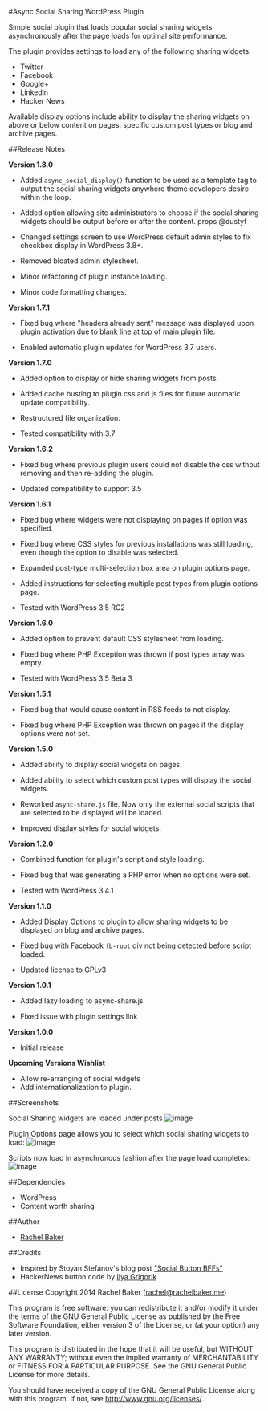 #Async Social Sharing WordPress Plugin

Simple social plugin that loads popular social sharing widgets asynchronously after the page loads for optimal site performance.

The plugin provides settings to load any of the following sharing widgets:

* Twitter
* Facebook
* Google+
* Linkedin
* Hacker News

Available display options include ability to display the sharing widgets on above or below content on pages, specific custom post types or blog and archive pages.

##Release Notes

__Version 1.8.0__

* Added `async_social_display()` function to be used as a template tag to output the social sharing widgets anywhere theme developers desire within the loop.

* Added option allowing site administrators to choose if the social sharing widgets should be output before or after the content.  props @dustyf

* Changed settings screen to use WordPress default admin styles to fix checkbox display in WordPress 3.8+.

* Removed bloated admin stylesheet.

* Minor refactoring of plugin instance loading.

* Minor code formatting changes.


__Version 1.7.1__

* Fixed bug where "headers already sent" message was displayed upon plugin activation due to blank line at top of main plugin file.

* Enabled automatic plugin updates for WordPress 3.7 users.


__Version 1.7.0__

* Added option to display or hide sharing widgets from posts.

* Added cache busting to plugin css and js files for future automatic update compatibility.

* Restructured file organization.

* Tested compatibility with 3.7


__Version 1.6.2__

* Fixed bug where previous plugin users could not disable the css without removing and then re-adding the plugin.

* Updated compatibility to support 3.5


__Version 1.6.1__

* Fixed bug where widgets were not displaying on pages if option was specified.

* Fixed bug where CSS styles for previous installations was still loading, even though the option to disable was selected.

* Expanded post-type multi-selection box area on plugin options page.

* Added instructions for selecting multiple post types from plugin options page.

* Tested with WordPress 3.5 RC2


__Version 1.6.0__

* Added option to prevent default CSS stylesheet from loading.

* Fixed bug where PHP Exception was thrown if post types array was empty.

* Tested with WordPress 3.5 Beta 3


__Version 1.5.1__

* Fixed bug that would cause content in RSS feeds to not display.

* Fixed bug where PHP Exception was thrown on pages if the display options were not set.


__Version 1.5.0__

* Added ability to display social widgets on pages.

* Added ability to select which custom post types will display the social widgets.

* Reworked `async-share.js` file.  Now only the external social scripts that are selected to be displayed will be loaded.

* Improved display styles for social widgets.


__Version 1.2.0__

* Combined function for plugin's script and style loading.

* Fixed bug that was generating a PHP error when no options were set.

* Tested with WordPress 3.4.1


__Version 1.1.0__

* Added Display Options to plugin to allow sharing widgets to be displayed on blog and archive pages.

* Fixed bug with Facebook `fb-root` div not being detected before script loaded.

* Updated license to GPLv3


__Version 1.0.1__

* Added lazy loading to async-share.js

* Fixed issue with plugin settings link

__Version 1.0.0__

* Initial release

__Upcoming Versions Wishlist__

*   Allow re-arranging of social widgets
*   Add internationalization to plugin.


##Screenshots

Social Sharing widgets are loaded under posts
![image](https://img.skitch.com/20120425-x5bnprr39qq39jf8mq9ems9ckf.png)

Plugin Options page allows you to select which social sharing widgets to load:
![image](http://f.cl.ly/items/2a2D1r270I241Y3i0U2H/screenshot-2.png)

Scripts now load in asynchronous fashion after the page load completes:
![image](https://img.skitch.com/20120501-ka4dr14y773262a6nfywxwwty6.png)

##Dependencies

*	WordPress
*	Content worth sharing

##Author

- [Rachel Baker](http://rachelbaker.me)

##Credits
 * Inspired by Stoyan Stefanov's blog post ["Social Button BFFs"](http://www.phpied.com/social-button-bffs/)
 * HackerNews button code by [Ilya Grigorik](https://github.com/igrigorik/hackernews-button)

##License
Copyright 2014 Rachel Baker (rachel@rachelbaker.me)

This program is free software: you can redistribute it and/or modify it under the terms of the GNU General Public License as published by the Free Software Foundation, either version 3 of the License, or (at your option) any later version.

This program is distributed in the hope that it will be useful, but WITHOUT ANY WARRANTY; without even the implied warranty of MERCHANTABILITY or FITNESS FOR A PARTICULAR PURPOSE.  See the GNU General Public License for more details.

You should have received a copy of the GNU General Public License along with this program.  If not, see <http://www.gnu.org/licenses/>.